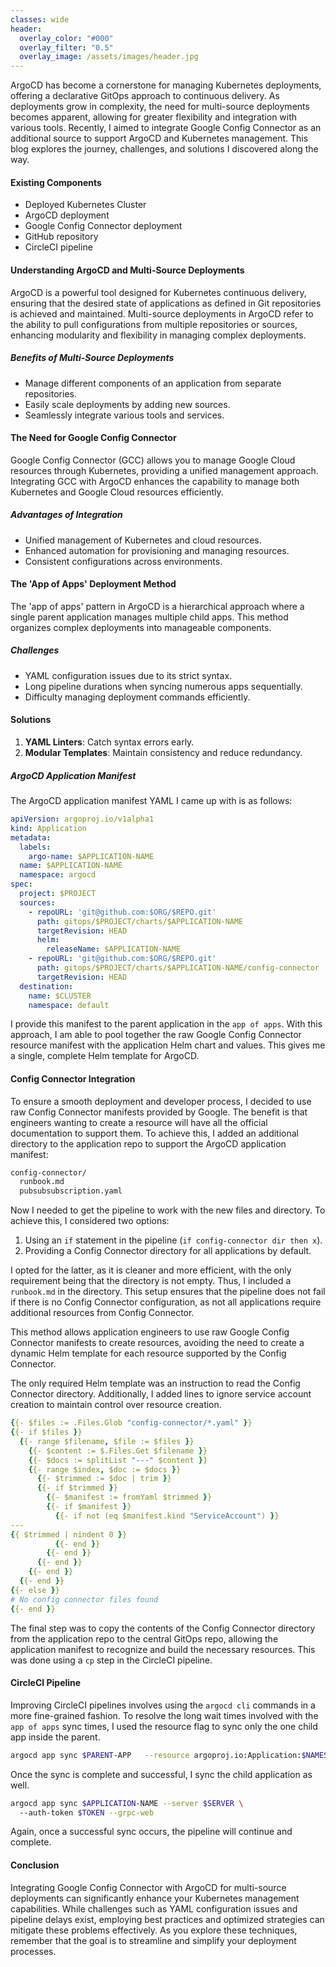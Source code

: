 ```yaml
---
classes: wide
header:
  overlay_color: "#000"
  overlay_filter: "0.5"
  overlay_image: /assets/images/header.jpg
---
```


ArgoCD has become a cornerstone for managing Kubernetes deployments, offering a declarative GitOps approach to continuous delivery. As deployments grow in complexity, the need for multi-source deployments becomes apparent, allowing for greater flexibility and integration with various tools. Recently, I aimed to integrate Google Config Connector as an additional source to support ArgoCD and Kubernetes management. This blog explores the journey, challenges, and solutions I discovered along the way.

#### Existing Components

- Deployed Kubernetes Cluster  
- ArgoCD deployment  
- Google Config Connector deployment  
- GitHub repository  
- CircleCI pipeline  

#### Understanding ArgoCD and Multi-Source Deployments

ArgoCD is a powerful tool designed for Kubernetes continuous delivery, ensuring that the desired state of applications as defined in Git repositories is achieved and maintained. Multi-source deployments in ArgoCD refer to the ability to pull configurations from multiple repositories or sources, enhancing modularity and flexibility in managing complex deployments.

##### Benefits of Multi-Source Deployments

- Manage different components of an application from separate repositories.  
- Easily scale deployments by adding new sources.  
- Seamlessly integrate various tools and services.  

#### The Need for Google Config Connector

Google Config Connector (GCC) allows you to manage Google Cloud resources through Kubernetes, providing a unified management approach. Integrating GCC with ArgoCD enhances the capability to manage both Kubernetes and Google Cloud resources efficiently.

##### Advantages of Integration

- Unified management of Kubernetes and cloud resources.  
- Enhanced automation for provisioning and managing resources.  
- Consistent configurations across environments.  

#### The 'App of Apps' Deployment Method

The 'app of apps' pattern in ArgoCD is a hierarchical approach where a single parent application manages multiple child apps. This method organizes complex deployments into manageable components.

##### Challenges

- YAML configuration issues due to its strict syntax.  
- Long pipeline durations when syncing numerous apps sequentially.  
- Difficulty managing deployment commands efficiently.  

#### Solutions

1. **YAML Linters**: Catch syntax errors early.  
2. **Modular Templates**: Maintain consistency and reduce redundancy.  

##### ArgoCD Application Manifest

The ArgoCD application manifest YAML I came up with is as follows:

```yaml
apiVersion: argoproj.io/v1alpha1
kind: Application
metadata:
  labels:
    argo-name: $APPLICATION-NAME
  name: $APPLICATION-NAME
  namespace: argocd
spec:
  project: $PROJECT
  sources:
    - repoURL: 'git@github.com:$ORG/$REPO.git'
      path: gitops/$PROJECT/charts/$APPLICATION-NAME
      targetRevision: HEAD
      helm:
        releaseName: $APPLICATION-NAME
    - repoURL: 'git@github.com:$ORG/$REPO.git'
      path: gitops/$PROJECT/charts/$APPLICATION-NAME/config-connector
      targetRevision: HEAD
  destination:
    name: $CLUSTER
    namespace: default
```

I provide this manifest to the parent application in the `app of apps`. With this approach, I am able to pool together the raw Google Config Connector resource manifest with the application Helm chart and values. This gives me a single, complete Helm template for ArgoCD.

#### Config Connector Integration

To ensure a smooth deployment and developer process, I decided to use raw Config Connector manifests provided by Google. The benefit is that engineers wanting to create a resource will have all the official documentation to support them. To achieve this, I added an additional directory to the application repo to support the ArgoCD application manifest:

```sh
config-connector/
  runbook.md
  pubsubsubscription.yaml
```

Now I needed to get the pipeline to work with the new files and directory. To achieve this, I considered two options:

1. Using an `if` statement in the pipeline (`if config-connector dir then x`).  
2. Providing a Config Connector directory for all applications by default.

I opted for the latter, as it is cleaner and more efficient, with the only requirement being that the directory is not empty. Thus, I included a `runbook.md` in the directory. This setup ensures that the pipeline does not fail if there is no Config Connector configuration, as not all applications require additional resources from Config Connector.

This method allows application engineers to use raw Google Config Connector manifests to create resources, avoiding the need to create a dynamic Helm template for each resource supported by the Config Connector.

The only required Helm template was an instruction to read the Config Connector directory. Additionally, I added lines to ignore service account creation to maintain control over resource creation.

```yaml
{{- $files := .Files.Glob "config-connector/*.yaml" }}
{{- if $files }}
  {{- range $filename, $file := $files }}
    {{- $content := $.Files.Get $filename }}
    {{- $docs := splitList "---" $content }}
    {{- range $index, $doc := $docs }}
      {{- $trimmed := $doc | trim }}
      {{- if $trimmed }}
        {{- $manifest := fromYaml $trimmed }}
        {{- if $manifest }}
          {{- if not (eq $manifest.kind "ServiceAccount") }}
---
{{ $trimmed | nindent 0 }}
          {{- end }}
        {{- end }}
      {{- end }}
    {{- end }}
  {{- end }}
{{- else }}
# No config connector files found
{{- end }}
```

The final step was to copy the contents of the Config Connector directory from the application repo to the central GitOps repo, allowing the application manifest to recognize and build the necessary resources. This was done using a `cp` step in the CircleCI pipeline.

#### CircleCI Pipeline

Improving CircleCI pipelines involves using the `argocd cli` commands in a more fine-grained fashion. To resolve the long wait times involved with the `app of apps` sync times, I used the resource flag to sync only the one child app inside the parent.

```sh
argocd app sync $PARENT-APP   --resource argoproj.io:Application:$NAMESPACE/$APPLICATION-NAME   --server $SERVER --auth-token $TOKEN --grpc-web
```

Once the sync is complete and successful, I sync the child application as well.

```sh
argocd app sync $APPLICATION-NAME --server $SERVER \ 
  --auth-token $TOKEN --grpc-web
```

Again, once a successful sync occurs, the pipeline will continue and complete.

#### Conclusion

Integrating Google Config Connector with ArgoCD for multi-source deployments can significantly enhance your Kubernetes management capabilities. While challenges such as YAML configuration issues and pipeline delays exist, employing best practices and optimized strategies can mitigate these problems effectively. As you explore these techniques, remember that the goal is to streamline and simplify your deployment processes.